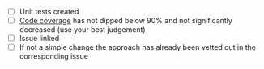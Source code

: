 - [ ] Unit tests created
- [ ] [Code coverage](http://sonarqube.chrobinson.com/overview?id=DevOps.MyRetailService) has not dipped below 90% and not significantly  decreased (use your best judgement)
- [ ] Issue linked
- [ ] If not a simple change the approach has already been vetted out in the corresponding issue
